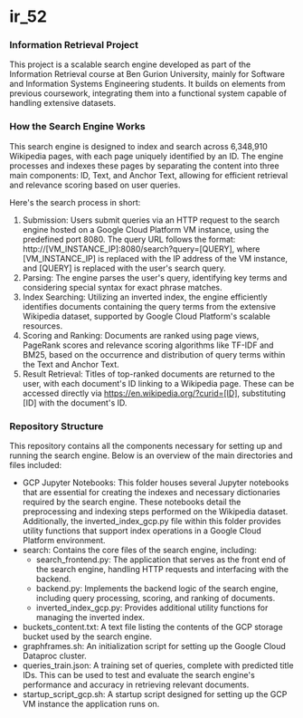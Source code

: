 # ir_52

### Information Retrieval Project

This project is a scalable search engine developed as part of the Information Retrieval course at Ben Gurion University, mainly for Software and Information Systems Engineering students. It builds on elements from previous coursework, integrating them into a functional system capable of handling extensive datasets.

### How the Search Engine Works

This search engine is designed to index and search across 6,348,910 Wikipedia pages, with each page uniquely identified by an ID. The engine processes and indexes these pages by separating the content into three main components: ID, Text, and Anchor Text, allowing for efficient retrieval and relevance scoring based on user queries.

Here's the search process in short:

1. Submission: Users submit queries via an HTTP request to the search engine hosted on a Google Cloud Platform VM instance, using the predefined port 8080. The query URL follows the format: http://[VM_INSTANCE_IP]:8080/search?query=[QUERY], where [VM_INSTANCE_IP] is replaced with the IP address of the VM instance, and [QUERY] is replaced with the user's search query.
2. Parsing: The engine parses the user's query, identifying key terms and considering special syntax for exact phrase matches.
3. Index Searching: Utilizing an inverted index, the engine efficiently identifies documents containing the query terms from the extensive Wikipedia dataset, supported by Google Cloud Platform's scalable resources.
4. Scoring and Ranking: Documents are ranked using page views, PageRank scores and relevance scoring algorithms like TF-IDF and BM25, based on the occurrence and distribution of query terms within the Text and Anchor Text.
5. Result Retrieval: Titles of top-ranked documents are returned to the user, with each document's ID linking to a Wikipedia page. These can be accessed directly via https://en.wikipedia.org/?curid=[ID], substituting [ID] with the document's ID.

### Repository Structure

This repository contains all the components necessary for setting up and running the search engine. Below is an overview of the main directories and files included:

- GCP Jupyter Notebooks: This folder houses several Jupyter notebooks that are essential for creating the indexes and necessary dictionaries required by the search engine. These notebooks detail the preprocessing and indexing steps performed on the Wikipedia dataset. Additionally, the inverted_index_gcp.py file within this folder provides utility functions that support index operations in a Google Cloud Platform environment.
- search: Contains the core files of the search engine, including:
  - search_frontend.py: The application that serves as the front end of the search engine, handling HTTP requests and interfacing with the backend.
  - backend.py: Implements the backend logic of the search engine, including query processing, scoring, and ranking of documents.
  - inverted_index_gcp.py: Provides additional utility functions for managing the inverted index.
- buckets_content.txt: A text file listing the contents of the GCP storage bucket used by the search engine.
- graphframes.sh: An initialization script for setting up the Google Cloud Dataproc cluster.
- queries_train.json: A training set of queries, complete with predicted title IDs. This can be used to test and evaluate the search engine's performance and accuracy in retrieving relevant documents.
- startup_script_gcp.sh: A startup script designed for setting up the GCP VM instance the application runs on.
